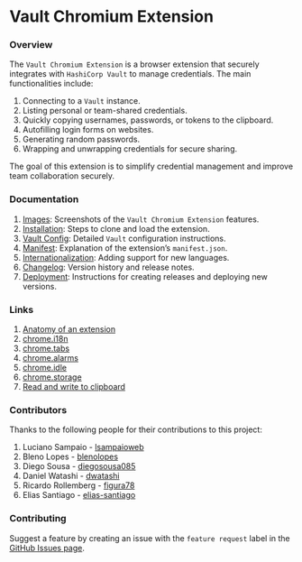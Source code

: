 # Vault Chromium Extension

### Overview

The `Vault Chromium Extension` is a browser extension that securely integrates with `HashiCorp Vault` to manage credentials. The main functionalities include:

1. Connecting to a `Vault` instance.
1. Listing personal or team-shared credentials.
1. Quickly copying usernames, passwords, or tokens to the clipboard.
1. Autofilling login forms on websites.
1. Generating random passwords.
1. Wrapping and unwrapping credentials for secure sharing.

The goal of this extension is to simplify credential management and improve team collaboration securely.

### Documentation

1. [Images](docs/images.md): Screenshots of the `Vault Chromium Extension` features.
1. [Installation](docs/installation.md): Steps to clone and load the extension.
1. [Vault Config](docs/vault/vault.md): Detailed `Vault` configuration instructions.
1. [Manifest](docs/manifest.md): Explanation of the extension’s `manifest.json`.
1. [Internationalization](docs/i18n.md): Adding support for new languages.
1. [Changelog](docs/changelog.md): Version history and release notes.
1. [Deployment](docs/deployment.md): Instructions for creating releases and deploying new versions.

### Links

1. [Anatomy of an extension](https://developer.mozilla.org/en-US/docs/Mozilla/Add-ons/WebExtensions/Anatomy_of_a_WebExtension#background_scripts)
1. [chrome.i18n](https://developer.chrome.com/docs/extensions/reference/api/i18n?hl=pt-br)
1. [chrome.tabs](https://developer.chrome.com/docs/extensions/reference/api/tabs?hl=pt-br)
1. [chrome.alarms](https://developer.chrome.com/docs/extensions/reference/api/alarms?hl=pt-br)
1. [chrome.idle](https://developer.chrome.com/docs/extensions/reference/api/idle?hl=pt-br)
1. [chrome.storage](https://developer.chrome.com/docs/extensions/reference/api/storage?hl=pt-br)
1. [Read and write to clipboard](https://github.com/GoogleChrome/extensions-samples/tree/main/functional-samples/cookbook.offscreen-clipboard-write)

### Contributors

Thanks to the following people for their contributions to this project:

1. Luciano Sampaio - [lsampaioweb](https://github.com/lsampaioweb)
1. Bleno Lopes - [blenolopes](https://github.com/blenolopes)
1. Diego Sousa - [diegosousa085](https://github.com/diegosousa085)
1. Daniel Watashi - [dwatashi](https://github.com/dwatashi)
1. Ricardo Rollemberg - [figura78](https://github.com/figura78)
1. Elias Santiago - [elias-santiago](https://github.com/elias-santiago)

### Contributing

Suggest a feature by creating an issue with the `feature request` label in the [GitHub Issues page](https://github.com/lsampaioweb/vault-chromium-extension/issues).
